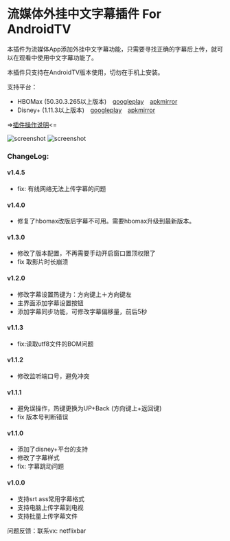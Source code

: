 # 流媒体外挂中文字幕插件 For AndroidTV 

本插件为流媒体App添加外挂中文字幕功能，只需要寻找正确的字幕后上传，就可以在观看中使用中文字幕功能了。

本插件只支持在AndroidTV版本使用，切勿在手机上安装。

支持平台：
+ HBOMax (50.30.3.265以上版本)　[googleplay](https://play.google.com/store/apps/details?id=com.hbo.hbonow)　[apkmirror](https://www.apkmirror.com/apk/warnermedia-direct-llc/hbo-max-stream-hbo-tv-movies-more/hbo-max-stream-hbo-tv-movies-more-50-8-1-240-release/) 　　
+ Disney+ (1.11.3以上版本)　[googleplay](https://play.google.com/store/apps/details?id=com.disney.disneyplus)　[apkmirror](https://www.apkmirror.com/apk/disney/disney-android-tv/disney-android-tv-1-11-3-release/)

=>[插件操作说明](https://github.com/pscj/HBOMax-subtitle/blob/main/manual.md)<=


![screenshot](https://raw.githubusercontent.com/pscj/HBOMax-subtitle/main/ww1984_2.jpg)
![screenshot](https://raw.githubusercontent.com/pscj/HBOMax-subtitle/main/setting.png)

### ChangeLog:
#### v1.4.5
+ fix: 有线网络无法上传字幕的问题
#### v1.4.0
+ 修复了hbomax改版后字幕不可用。需要hbomax升级到最新版本。
#### v1.3.0
+ 修改了版本配置，不再需要手动开启窗口置顶权限了
+ fix 取影片时长崩溃
#### v1.2.0
+ 修改字幕设置热键为：方向键上＋方向键左
+ 主界面添加字幕设置按钮
+ 添加字幕同步功能，可修改字幕偏移量，前后5秒
#### v1.1.3
+ fix:读取utf8文件的BOM问题
#### v1.1.2
+ 修改监听端口号，避免冲突
#### v1.1.1
+ 避免误操作，热键更换为UP+Back (方向键上+返回键)
+ fix 版本号判断错误

#### v1.1.0
+ 添加了disney+平台的支持
+ 修改了字幕样式
+ fix: 字幕跳动问题

#### v1.0.0
+ 支持srt ass常用字幕格式
+ 支持电脑上传字幕到电视
+ 支持批量上传字幕文件

问题反馈：联系vx: netflixbar

